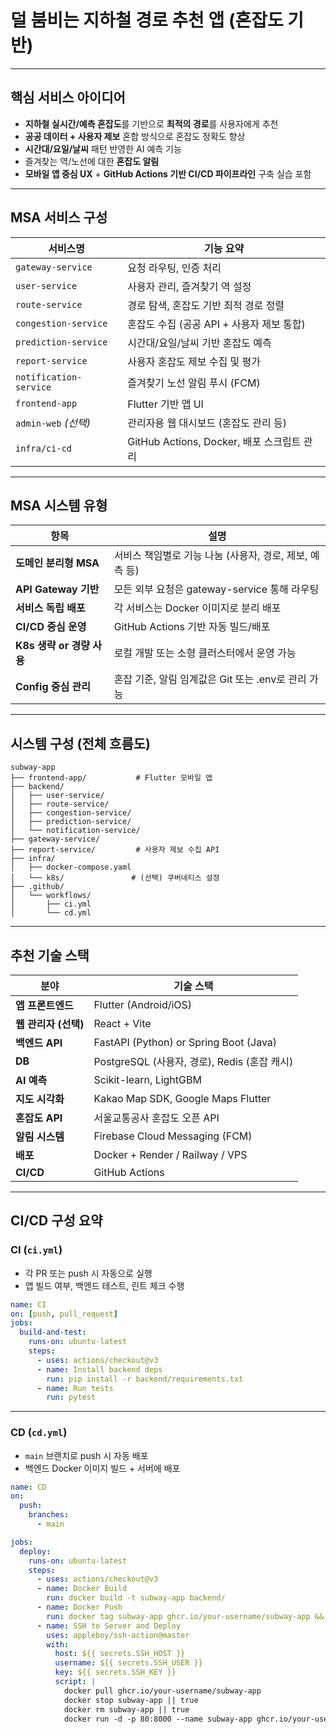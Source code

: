 # 덜 붐비는 지하철 경로 추천 앱 (혼잡도 기반)

---

## 핵심 서비스 아이디어

- **지하철 실시간/예측 혼잡도**를 기반으로 **최적의 경로**를 사용자에게 추천
- **공공 데이터 + 사용자 제보** 혼합 방식으로 혼잡도 정확도 향상
- **시간대/요일/날씨** 패턴 반영한 AI 예측 기능
- 즐겨찾는 역/노선에 대한 **혼잡도 알림**
- **모바일 앱 중심 UX** + **GitHub Actions 기반 CI/CD 파이프라인** 구축 실습 포함

---

## MSA 서비스 구성

| 서비스명 | 기능 요약 |
|----------|-----------|
| `gateway-service` | 요청 라우팅, 인증 처리 |
| `user-service` | 사용자 관리, 즐겨찾기 역 설정 |
| `route-service` | 경로 탐색, 혼잡도 기반 최적 경로 정렬 |
| `congestion-service` | 혼잡도 수집 (공공 API + 사용자 제보 통합) |
| `prediction-service` | 시간대/요일/날씨 기반 혼잡도 예측 |
| `report-service` | 사용자 혼잡도 제보 수집 및 평가 |
| `notification-service` | 즐겨찾기 노선 알림 푸시 (FCM) |
| `frontend-app` | Flutter 기반 앱 UI |
| `admin-web` *(선택)* | 관리자용 웹 대시보드 (혼잡도 관리 등) |
| `infra/ci-cd` | GitHub Actions, Docker, 배포 스크립트 관리 |

---

## MSA 시스템 유형

| 항목 | 설명 |
|------|------|
| **도메인 분리형 MSA** | 서비스 책임별로 기능 나눔 (사용자, 경로, 제보, 예측 등) |
| **API Gateway 기반** | 모든 외부 요청은 gateway-service 통해 라우팅 |
| **서비스 독립 배포** | 각 서비스는 Docker 이미지로 분리 배포 |
| **CI/CD 중심 운영** | GitHub Actions 기반 자동 빌드/배포 |
| **K8s 생략 or 경량 사용** | 로컬 개발 또는 소형 클러스터에서 운영 가능 |
| **Config 중심 관리** | 혼잡 기준, 알림 임계값은 Git 또는 .env로 관리 가능 |

---

## 시스템 구성 (전체 흐름도)

```
subway-app
├── frontend-app/           # Flutter 모바일 앱
├── backend/
│   ├── user-service/
│   ├── route-service/
│   ├── congestion-service/
│   ├── prediction-service/
│   └── notification-service/
├── gateway-service/
├── report-service/         # 사용자 제보 수집 API
├── infra/
│   ├── docker-compose.yaml
│   └── k8s/               # (선택) 쿠버네티스 설정
├── .github/
│   └── workflows/
│       ├── ci.yml
│       └── cd.yml
```

---

## 추천 기술 스택

| 분야 | 기술 스택 |
|------|-----------|
| **앱 프론트엔드** | Flutter (Android/iOS) |
| **웹 관리자 (선택)** | React + Vite |
| **백엔드 API** | FastAPI (Python) or Spring Boot (Java) |
| **DB** | PostgreSQL (사용자, 경로), Redis (혼잡 캐시) |
| **AI 예측** | Scikit-learn, LightGBM |
| **지도 시각화** | Kakao Map SDK, Google Maps Flutter |
| **혼잡도 API** | 서울교통공사 혼잡도 오픈 API |
| **알림 시스템** | Firebase Cloud Messaging (FCM) |
| **배포** | Docker + Render / Railway / VPS |
| **CI/CD** | GitHub Actions |

---

## CI/CD 구성 요약

### CI (`ci.yml`)

- 각 PR 또는 push 시 자동으로 실행
- 앱 빌드 여부, 백엔드 테스트, 린트 체크 수행

```yaml
name: CI
on: [push, pull_request]
jobs:
  build-and-test:
    runs-on: ubuntu-latest
    steps:
      - uses: actions/checkout@v3
      - name: Install backend deps
        run: pip install -r backend/requirements.txt
      - name: Run tests
        run: pytest
```

---

### CD (`cd.yml`)

- `main` 브랜치로 push 시 자동 배포
- 백엔드 Docker 이미지 빌드 + 서버에 배포

```yaml
name: CD
on:
  push:
    branches:
      - main

jobs:
  deploy:
    runs-on: ubuntu-latest
    steps:
      - uses: actions/checkout@v3
      - name: Docker Build
        run: docker build -t subway-app backend/
      - name: Docker Push
        run: docker tag subway-app ghcr.io/your-username/subway-app && docker push ghcr.io/your-username/subway-app
      - name: SSH to Server and Deploy
        uses: appleboy/ssh-action@master
        with:
          host: ${{ secrets.SSH_HOST }}
          username: ${{ secrets.SSH_USER }}
          key: ${{ secrets.SSH_KEY }}
          script: |
            docker pull ghcr.io/your-username/subway-app
            docker stop subway-app || true
            docker rm subway-app || true
            docker run -d -p 80:8000 --name subway-app ghcr.io/your-username/subway-app
```
